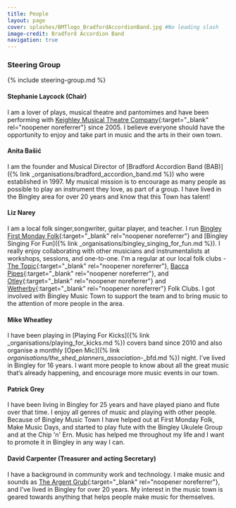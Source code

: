 ```yaml
---
title: People
layout: page 
cover: splashes/BMTlogo_BradfordAccordionBand.jpg #No leading slash
image-credit: Bradford Accordion Band
navigation: true
---
```


### Steering Group
{% include steering-group.md %}

#### Stephanie Laycock (Chair)
I am a lover of plays, musical theatre and pantomimes and have been performing with [Keighley Musical Theatre Company<i class="fa fa-external-link" aria-hidden="true"></i>](https://keighleymtc.com/){:target="_blank" rel="noopener noreferrer"} since 2005. I believe everyone should have the opportunity to enjoy and take part in music and the arts in their own town.

#### Anita Bašić
I am the founder and Musical Director of [Bradford Accordion Band (BAB)]({% link _organisations/bradford_accordion_band.md %}) who were established in 1997. My musical mission is to encourage as many people as possible to play an instrument they love, as part of a group. I have lived in the Bingley area for over 20 years and know that this Town has talent! 

#### Liz Narey
I am a local folk singer,songwriter, guitar player, and teacher. I run [Bingley First Monday Folk<i class="fa fa-external-link" aria-hidden="true"></i>](https://www.facebook.com/groups/1823602681007824){:target="_blank" rel="noopener noreferrer"} and [Bingley Singing For Fun]({% link _organisations/bingley_singing_for_fun.md %}). I really enjoy collaborating with other musicians and instrumentalists at workshops, sessions, and one-to-one. I'm a regular at our local folk clubs - [The Topic<i class="fa fa-external-link" aria-hidden="true"></i>](http://www.nawaller.com/topicfc/){:target="_blank" rel="noopener noreferrer"}, [Bacca Pipes<i class="fa fa-external-link" aria-hidden="true"></i>](https://baccapipes.org.uk/){:target="_blank" rel="noopener noreferrer"}, and [Otley<i class="fa fa-external-link" aria-hidden="true"></i>](http://www.otleyfolkclub.org.uk/){:target="_blank" rel="noopener noreferrer"} and [Wetherby<i class="fa fa-external-link" aria-hidden="true"></i>](http://wetherbyfolk.co.uk/){:target="_blank" rel="noopener noreferrer"} Folk Clubs. I got involved with Bingley Music Town to support the team and to bring music to the attention of more people in the area.

#### Mike Wheatley 
I have been playing in [Playing For Kicks]({% link _organisations/playing_for_kicks.md %}) covers band since 2010 and also organise a monthly [Open Mic]({% link _organisations/the_shed_planners_association_-_bfd.md %}) night. I’ve lived in Bingley for 16 years. I want more people to know about all the great music that’s already happening, and encourage more music events in our town.

#### Patrick Grey
I have been living in Bingley for 25 years and have played piano and flute over that time. I enjoy all genres of music and playing with other people. Because of Bingley Music Town I have helped out at First Monday Folk, Make Music Days, and started to play flute with the Bingley Ukulele Group and at the Chip 'n' Ern. Music has helped me throughout my life and I want to promote it in Bingley in any way I can.

<!--#### Becs Leighton (Secretary)
I teach piano, flute and music theory at [Becs Leighton<i class="fa fa-external-link" aria-hidden="true"></i>](https://www.becsleightonmusic.com/){:target="_blank" rel="noopener noreferrer"} and I co-founded [Bradford and Airedale Youth Choir]({% link _organisations/bradford_airedale_youth_choir.md %}). I am passionate about creating local opportunities in music for young people, because these experiences change futures.  -->

#### David Carpenter (Treasurer and acting Secretary)
I have a background in community work and technology. I make music and sounds as [The Argent Grub<i class="fa fa-external-link" aria-hidden="true"></i>](https://theargentgrub.co.uk/){:target="_blank" rel="noopener noreferrer"}, and I've lived in Bingley for over 20 years. My interest in the music town is geared towards anything that helps people make music for themselves.  
